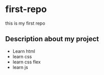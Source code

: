 # first-repo
this is my first repo

## Description about my project

- Learn html
- learn css 
- learn css flex
- learn js
